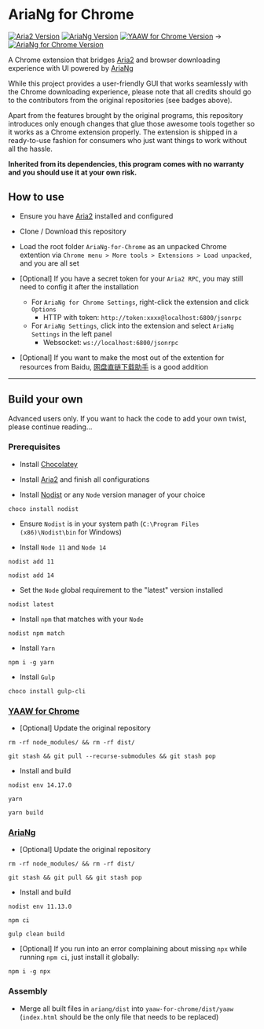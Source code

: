 # AriaNg for Chrome

[![Aria2 Version](https://img.shields.io/badge/Aria2-v1.36.0-lightgrey)](https://github.com/aria2/aria2) [![AriaNg Version](https://img.shields.io/badge/AriaNg-v1.2.3-blue)](https://github.com/mayswind/AriaNg) [![YAAW for Chrome Version](https://img.shields.io/badge/YAAW%20for%20Chrome-v0.2.3-orange)](https://github.com/acgotaku/YAAW-for-Chrome) → [![AriaNg for Chrome Version](https://img.shields.io/badge/AriaNg%20for%20Chrome-v1.0.0-brightgreen)](https://github.com/pingshunhuangalex/ariang-for-chrome)

A Chrome extension that bridges [Aria2](https://github.com/aria2/aria2) and browser downloading experience with UI powered by [AriaNg](https://github.com/mayswind/AriaNg)

While this project provides a user-friendly GUI that works seamlessly with the Chrome downloading experience, please note that all credits should go to the contributors from the original repositories (see badges above).

Apart from the features brought by the original programs, this repository introduces only enough changes that glue those awesome tools together so it works as a Chrome extension properly. The extension is shipped in a ready-to-use fashion for consumers who just want things to work without all the hassle.

**Inherited from its dependencies, this program comes with no warranty and you should use it at your own risk.**

## How to use

- Ensure you have [Aria2](https://github.com/aria2/aria2) installed and configured

- Clone / Download this repository

- Load the root folder `AriaNg-for-Chrome` as an unpacked Chrome extention via `Chrome menu > More tools > Extensions > Load unpacked`, and you are all set

- [Optional] If you have a secret token for your `Aria2 RPC`, you may still need to config it after the installation
  - For `AriaNg for Chrome Settings`, right-click the extension and click `Options`
    - HTTP with token: `http://token:xxxx@localhost:6800/jsonrpc`
  - For `AriaNg Settings`, click into the extension and select `AriaNg Settings` in the left panel
    - Websocket: `ws://localhost:6800/jsonrpc`

- [Optional] If you want to make the most out of the extention for resources from Baidu, [网盘直链下载助手](https://github.com/syhyz1990/baiduyun) is a good addition

---

## Build your own

Advanced users only. If you want to hack the code to add your own twist, please continue reading...

### Prerequisites

- Install [Chocolatey](https://chocolatey.org/install)

- Install [Aria2](https://github.com/aria2/aria2) and finish all configurations

- Install [Nodist](https://github.com/nullivex/nodist) or any `Node` version manager of your choice

```console
choco install nodist
```

- Ensure `Nodist` is in your system path (`C:\Program Files (x86)\Nodist\bin` for Windows)

- Install `Node 11` and `Node 14`

```console
nodist add 11
```

```console
nodist add 14
```

- Set the `Node` global requirement to the "latest" version installed

```console
nodist latest
```

- Install `npm` that matches with your `Node`

```console
nodist npm match
```

- Install `Yarn`

```console
npm i -g yarn
```

- Install `Gulp`

```console
choco install gulp-cli
```

### [YAAW for Chrome](https://github.com/acgotaku/YAAW-for-Chrome)

- [Optional] Update the original repository

```console
rm -rf node_modules/ && rm -rf dist/
```

```console
git stash && git pull --recurse-submodules && git stash pop
```

- Install and build

```console
nodist env 14.17.0
```

```console
yarn
```

```console
yarn build
```

### [AriaNg](https://github.com/mayswind/AriaNg)

- [Optional] Update the original repository

```console
rm -rf node_modules/ && rm -rf dist/
```

```console
git stash && git pull && git stash pop
```

- Install and build

```console
nodist env 11.13.0
```

```console
npm ci
```

```console
gulp clean build
```

- [Optional] If you run into an error complaining about missing `npx` while running `npm ci`, just install it globally:

```console
npm i -g npx
```

### Assembly

- Merge all built files in `ariang/dist` into `yaaw-for-chrome/dist/yaaw` (`index.html` should be the only file that needs to be replaced)
